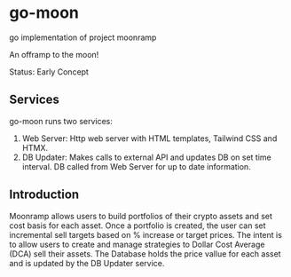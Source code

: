 # go-moon
go implementation of project moonramp 

An offramp to the moon!

Status: Early Concept

## Services
go-moon runs two services:

1. Web Server: Http web server with HTML templates, Tailwind CSS and HTMX. 
2. DB Updater: Makes calls to external API and updates DB on set time interval. DB called from Web Server for up to date information. 

## Introduction
Moonramp allows users to build portfolios of their crypto assets and set cost basis for each asset. Once a portfolio is created, the user can set incremental sell targets based on % increase or target prices. The intent is to allow users to create and manage strategies to Dollar Cost Average (DCA) sell their assets. The Database holds the price vallue for each asset and is updated by the DB Updater service. 